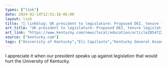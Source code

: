 ```yaml
---
types: ["link"]
date: 2024-02-14T12:51:16-05:00
layout: link
title: "🔗 linkblog: UK president to legislature: Proposed DEI, tenure legislation is ‘deeply concerning’ for Kentucky colleges'"
art_title: "UK president to legislature: Proposed DEI, tenure legislation is ‘deeply concerning’ for Kentucky colleges"
art_link: "https://www.kentucky.com/news/local/education/article285472277.html#storylink=rss"
source: ["kentucky.com"]
tags: ["University of Kentucky","Eli Capilouto","Kentucky General Assembly","DEI","tenure"]
---
```

I appreciate it when our president speaks up against legislation that would hurt the University of Kentucky.
